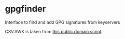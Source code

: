 # gpgfinder
Interface to find and add GPG signatures from keyservers


CSV.AWK is taken from [this public domain script](http://lorance.freeshell.org/csv/).